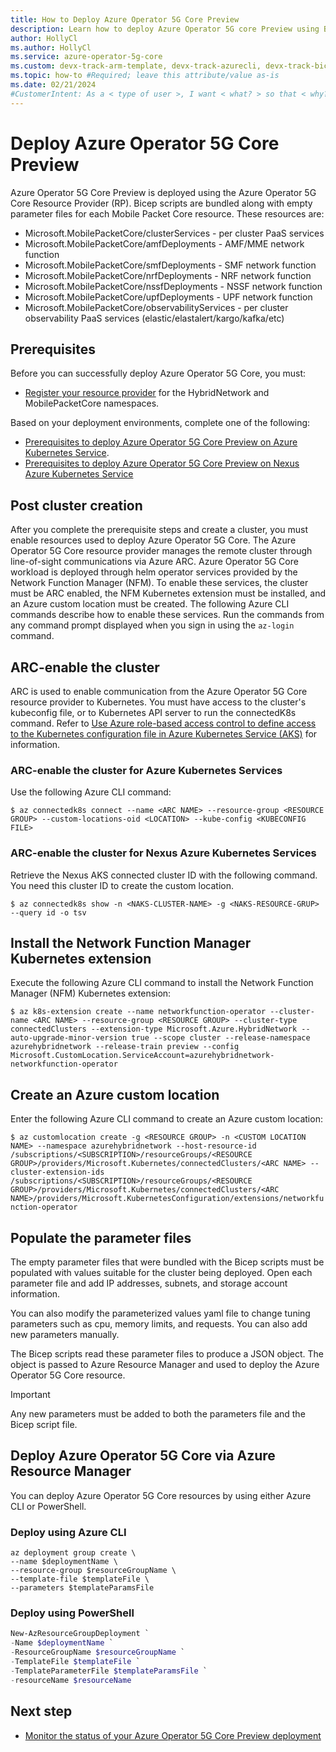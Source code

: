 ```yaml
---
title: How to Deploy Azure Operator 5G Core Preview
description: Learn how to deploy Azure Operator 5G core Preview using Bicep Scripts, PowerShell, and Azure CLI.
author: HollyCl
ms.author: HollyCl
ms.service: azure-operator-5g-core
ms.custom: devx-track-arm-template, devx-track-azurecli, devx-track-bicep
ms.topic: how-to #Required; leave this attribute/value as-is
ms.date: 02/21/2024
#CustomerIntent: As a < type of user >, I want < what? > so that < why? >.
---
```


# Deploy Azure Operator 5G Core Preview

Azure Operator 5G Core Preview is deployed using the Azure Operator 5G Core Resource Provider (RP). Bicep scripts are bundled along with empty parameter files for each Mobile Packet Core resource. These resources are:

- Microsoft.MobilePacketCore/clusterServices - per cluster PaaS services
- Microsoft.MobilePacketCore/amfDeployments - AMF/MME network function
- Microsoft.MobilePacketCore/smfDeployments - SMF network function
- Microsoft.MobilePacketCore/nrfDeployments - NRF network function
- Microsoft.MobilePacketCore/nssfDeployments - NSSF network function
- Microsoft.MobilePacketCore/upfDeployments - UPF network function
- Microsoft.MobilePacketCore/observabilityServices - per cluster observability PaaS services (elastic/elastalert/kargo/kafka/etc)

## Prerequisites

Before you can successfully deploy Azure Operator 5G Core, you must:
- [Register your resource provider](../azure-resource-manager/management/resource-providers-and-types.md) for the HybridNetwork and MobilePacketCore namespaces.

Based on your deployment environments, complete one of the following:
- [Prerequisites to deploy Azure Operator 5G Core Preview on Azure Kubernetes Service](how-to-complete-prerequisites-deploy-azure-kubernetes-service.md).
- [Prerequisites to deploy Azure Operator 5G Core Preview on Nexus Azure Kubernetes Service](how-to-complete-prerequisites-deploy-nexus-azure-kubernetes-service.md)


## Post cluster creation 

After you complete the prerequisite steps and create a cluster, you must enable resources used to deploy Azure Operator 5G Core. The Azure Operator 5G Core resource provider manages the remote cluster through line-of-sight communications via Azure ARC. Azure Operator 5G Core workload is deployed through helm operator services provided by the Network Function Manager (NFM). To enable these services, the cluster must be ARC enabled, the NFM Kubernetes extension  must be installed, and an Azure custom location must be created. The following Azure CLI commands describe how to enable these services. Run the commands from any command prompt displayed when you sign in using the `az-login` command.


## ARC-enable the cluster

ARC is used to enable communication from the Azure Operator 5G Core resource provider to Kubernetes. You must have access to the cluster's kubeconfig file, or to Kubernetes API server to run the connectedK8s command. Refer to [Use Azure role-based access control to define access to the Kubernetes configuration file in Azure Kubernetes Service (AKS)](../aks/control-kubeconfig-access.md) for information.

### ARC-enable the cluster for Azure Kubernetes Services 

Use the following Azure CLI command:

`$ az connectedk8s connect --name <ARC NAME> --resource-group <RESOURCE GROUP> --custom-locations-oid <LOCATION> --kube-config <KUBECONFIG FILE>`

### ARC-enable the cluster for Nexus Azure Kubernetes Services

Retrieve the Nexus AKS connected cluster ID with the following command. You need this cluster ID to create the custom location.

 `$ az connectedk8s show -n <NAKS-CLUSTER-NAME> -g <NAKS-RESOURCE-GRUP>  --query id -o tsv` 

## Install the Network Function Manager Kubernetes extension

Execute the following Azure CLI command to install the Network Function Manager (NFM) Kubernetes extension:

`$ az k8s-extension create --name networkfunction-operator --cluster-name <ARC NAME> --resource-group <RESOURCE GROUP> --cluster-type connectedClusters --extension-type Microsoft.Azure.HybridNetwork --auto-upgrade-minor-version true --scope cluster --release-namespace azurehybridnetwork --release-train preview --config Microsoft.CustomLocation.ServiceAccount=azurehybridnetwork-networkfunction-operator`

## Create an Azure custom location

Enter the following Azure CLI command to create an Azure custom location:

`$ az customlocation create -g <RESOURCE GROUP> -n <CUSTOM LOCATION NAME> --namespace azurehybridnetwork --host-resource-id /subscriptions/<SUBSCRIPTION>/resourceGroups/<RESOURCE GROUP>/providers/Microsoft.Kubernetes/connectedClusters/<ARC NAME> --cluster-extension-ids /subscriptions/<SUBSCRIPTION>/resourceGroups/<RESOURCE GROUP>/providers/Microsoft.Kubernetes/connectedClusters/<ARC NAME>/providers/Microsoft.KubernetesConfiguration/extensions/networkfunction-operator`

 ## Populate the parameter files

The empty parameter files that were bundled with the Bicep scripts must be populated with values suitable for the cluster being deployed. Open each parameter file and add IP addresses, subnets, and storage account information. 

You can also modify the parameterized values yaml file to change tuning parameters such as cpu, memory limits, and requests. You can also add new parameters manually.

The Bicep scripts read these parameter files to produce a JSON object. The object is passed to Azure Resource Manager and used to deploy the Azure Operator 5G Core resource.

> [!IMPORTANT]
> Any new parameters must be added to both the parameters file and the Bicep script file. 

## Deploy Azure Operator 5G Core via Azure Resource Manager

You can deploy Azure Operator 5G Core resources by using either Azure CLI or PowerShell.

### Deploy using Azure CLI

```azurecli
az deployment group create \
--name $deploymentName \
--resource-group $resourceGroupName \
--template-file $templateFile \
--parameters $templateParamsFile
```

### Deploy using PowerShell

```powershell
New-AzResourceGroupDeployment `
-Name $deploymentName `
-ResourceGroupName $resourceGroupName `
-TemplateFile $templateFile `
-TemplateParameterFile $templateParamsFile `
-resourceName $resourceName
```
## Next step

- [Monitor the  status of your Azure Operator 5G Core Preview deployment](how-to-monitor-deployment-status.md)
